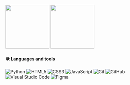 <div align="left">
  <img height="140px" src="https://github-readme-stats.vercel.app/api?username=anaahnb&show_icons=true&theme=material-palenight&include_all_commits=true&count_private=true"/>
  <img height="140px" src="https://github-readme-stats.vercel.app/api/top-langs/?username=anaahnb&layout=compact&langs_count=7&theme=material-palenight"/>
</div>  

<div align="left">
  
  #### 🛠 Languages and tools
  ![Python](https://img.shields.io/badge/python-3670A0?style=for-the-badge&logo=python&logoColor=ffdd54)
  ![HTML5](https://img.shields.io/badge/html5-%23E34F26.svg?style=for-the-badge&logo=html5&logoColor=white)
  ![CSS3](https://img.shields.io/badge/css3-%231572B6.svg?style=for-the-badge&logo=css3&logoColor=white)
  ![JavaScript](https://img.shields.io/badge/JavaScript-F7DF1E?style=for-the-badge&logo=javascript&logoColor=black)
  ![Git](https://img.shields.io/badge/git-%23F05033.svg?style=for-the-badge&logo=git&logoColor=white)
  ![GitHub](https://img.shields.io/badge/github-%23121011.svg?style=for-the-badge&logo=github&logoColor=white)
  ![Visual Studio Code](https://img.shields.io/badge/Visual%20Studio%20Code-0078d7.svg?style=for-the-badge&logo=visual-studio-code&logoColor=white)
  ![Figma](https://img.shields.io/badge/figma-%23F24E1E.svg?style=for-the-badge&logo=figma&logoColor=white)


  
</div>





